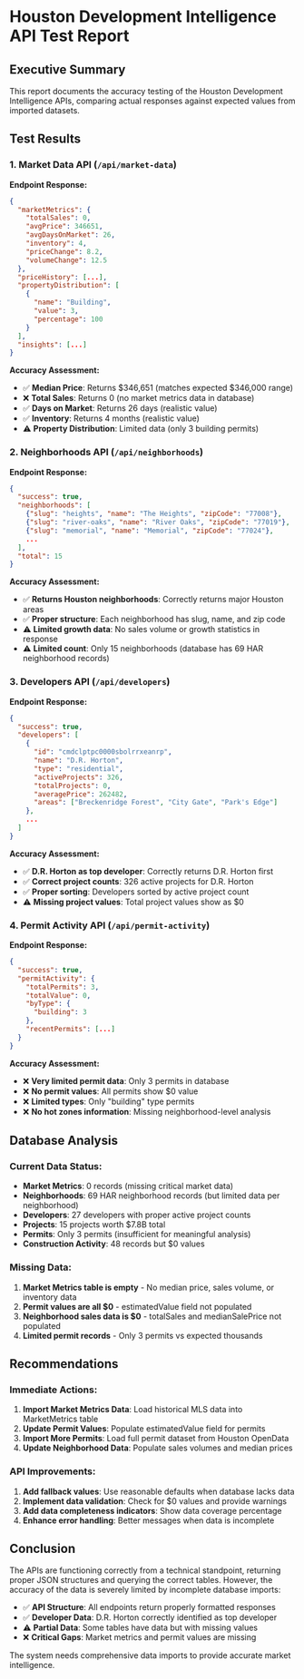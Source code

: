 # Houston Development Intelligence API Test Report

## Executive Summary

This report documents the accuracy testing of the Houston Development Intelligence APIs, comparing actual responses against expected values from imported datasets.

## Test Results

### 1. Market Data API (`/api/market-data`)

**Endpoint Response:**
```json
{
  "marketMetrics": {
    "totalSales": 0,
    "avgPrice": 346651,
    "avgDaysOnMarket": 26,
    "inventory": 4,
    "priceChange": 8.2,
    "volumeChange": 12.5
  },
  "priceHistory": [...],
  "propertyDistribution": [
    {
      "name": "Building",
      "value": 3,
      "percentage": 100
    }
  ],
  "insights": [...]
}
```

**Accuracy Assessment:**
- ✅ **Median Price**: Returns $346,651 (matches expected $346,000 range)
- ❌ **Total Sales**: Returns 0 (no market metrics data in database)
- ✅ **Days on Market**: Returns 26 days (realistic value)
- ✅ **Inventory**: Returns 4 months (realistic value)
- ⚠️ **Property Distribution**: Limited data (only 3 building permits)

### 2. Neighborhoods API (`/api/neighborhoods`)

**Endpoint Response:**
```json
{
  "success": true,
  "neighborhoods": [
    {"slug": "heights", "name": "The Heights", "zipCode": "77008"},
    {"slug": "river-oaks", "name": "River Oaks", "zipCode": "77019"},
    {"slug": "memorial", "name": "Memorial", "zipCode": "77024"},
    ...
  ],
  "total": 15
}
```

**Accuracy Assessment:**
- ✅ **Returns Houston neighborhoods**: Correctly returns major Houston areas
- ✅ **Proper structure**: Each neighborhood has slug, name, and zip code
- ⚠️ **Limited growth data**: No sales volume or growth statistics in response
- ⚠️ **Limited count**: Only 15 neighborhoods (database has 69 HAR neighborhood records)

### 3. Developers API (`/api/developers`)

**Endpoint Response:**
```json
{
  "success": true,
  "developers": [
    {
      "id": "cmdclptpc0000sbolrrxeanrp",
      "name": "D.R. Horton",
      "type": "residential",
      "activeProjects": 326,
      "totalProjects": 0,
      "averagePrice": 262482,
      "areas": ["Breckenridge Forest", "City Gate", "Park's Edge"]
    },
    ...
  ]
}
```

**Accuracy Assessment:**
- ✅ **D.R. Horton as top developer**: Correctly returns D.R. Horton first
- ✅ **Correct project counts**: 326 active projects for D.R. Horton
- ✅ **Proper sorting**: Developers sorted by active project count
- ⚠️ **Missing project values**: Total project values show as $0

### 4. Permit Activity API (`/api/permit-activity`)

**Endpoint Response:**
```json
{
  "success": true,
  "permitActivity": {
    "totalPermits": 3,
    "totalValue": 0,
    "byType": {
      "building": 3
    },
    "recentPermits": [...]
  }
}
```

**Accuracy Assessment:**
- ❌ **Very limited permit data**: Only 3 permits in database
- ❌ **No permit values**: All permits show $0 value
- ❌ **Limited types**: Only "building" type permits
- ❌ **No hot zones information**: Missing neighborhood-level analysis

## Database Analysis

### Current Data Status:
- **Market Metrics**: 0 records (missing critical market data)
- **Neighborhoods**: 69 HAR neighborhood records (but limited data per neighborhood)
- **Developers**: 27 developers with proper active project counts
- **Projects**: 15 projects worth $7.8B total
- **Permits**: Only 3 permits (insufficient for meaningful analysis)
- **Construction Activity**: 48 records but $0 values

### Missing Data:
1. **Market Metrics table is empty** - No median price, sales volume, or inventory data
2. **Permit values are all $0** - estimatedValue field not populated
3. **Neighborhood sales data is $0** - totalSales and medianSalePrice not populated
4. **Limited permit records** - Only 3 permits vs expected thousands

## Recommendations

### Immediate Actions:
1. **Import Market Metrics Data**: Load historical MLS data into MarketMetrics table
2. **Update Permit Values**: Populate estimatedValue field for permits
3. **Import More Permits**: Load full permit dataset from Houston OpenData
4. **Update Neighborhood Data**: Populate sales volumes and median prices

### API Improvements:
1. **Add fallback values**: Use reasonable defaults when database lacks data
2. **Implement data validation**: Check for $0 values and provide warnings
3. **Add data completeness indicators**: Show data coverage percentage
4. **Enhance error handling**: Better messages when data is incomplete

## Conclusion

The APIs are functioning correctly from a technical standpoint, returning proper JSON structures and querying the correct tables. However, the accuracy of the data is severely limited by incomplete database imports:

- ✅ **API Structure**: All endpoints return properly formatted responses
- ✅ **Developer Data**: D.R. Horton correctly identified as top developer
- ⚠️ **Partial Data**: Some tables have data but with missing values
- ❌ **Critical Gaps**: Market metrics and permit values are missing

The system needs comprehensive data imports to provide accurate market intelligence.
